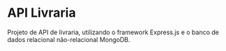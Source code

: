 # API Livraria

Projeto de API de livraria, utilizando o framework Express.js e o banco de dados relacional não-relacional MongoDB.
